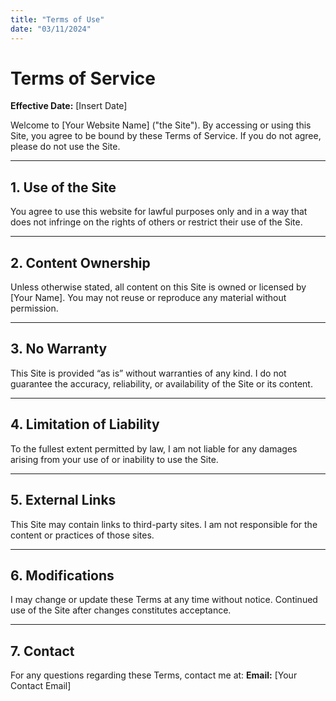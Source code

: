 ```yaml
---
title: "Terms of Use"
date: "03/11/2024"
---
```


# Terms of Service

**Effective Date:** \[Insert Date]

Welcome to \[Your Website Name] ("the Site"). By accessing or using this Site, you agree to be bound by these Terms of Service. If you do not agree, please do not use the Site.

---

## 1. Use of the Site

You agree to use this website for lawful purposes only and in a way that does not infringe on the rights of others or restrict their use of the Site.

---

## 2. Content Ownership

Unless otherwise stated, all content on this Site is owned or licensed by \[Your Name]. You may not reuse or reproduce any material without permission.

---

## 3. No Warranty

This Site is provided “as is” without warranties of any kind. I do not guarantee the accuracy, reliability, or availability of the Site or its content.

---

## 4. Limitation of Liability

To the fullest extent permitted by law, I am not liable for any damages arising from your use of or inability to use the Site.

---

## 5. External Links

This Site may contain links to third-party sites. I am not responsible for the content or practices of those sites.

---

## 6. Modifications

I may change or update these Terms at any time without notice. Continued use of the Site after changes constitutes acceptance.

---

## 7. Contact

For any questions regarding these Terms, contact me at:
**Email:** \[Your Contact Email]
